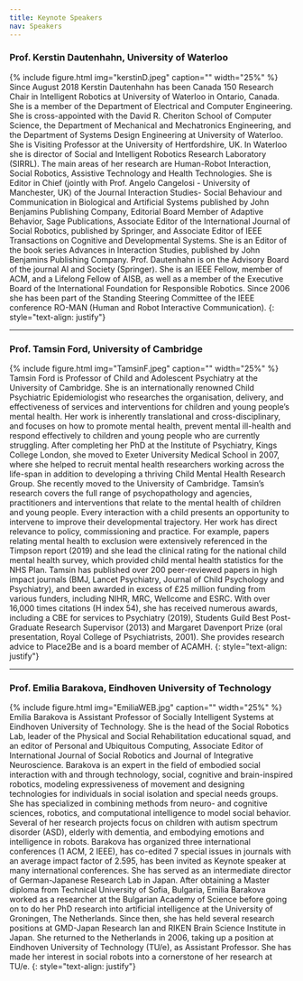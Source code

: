 ```yaml
---
title: Keynote Speakers
nav: Speakers
---
```


### Prof. Kerstin Dautenhahn, University of Waterloo 
{% include figure.html img="kerstinD.jpeg" caption="" width="25%" %}
Since August 2018 Kerstin Dautenhahn has been Canada 150 Research Chair in Intelligent Robotics at University of Waterloo in Ontario, Canada. She is a member of the Department of Electrical and Computer Engineering. She is cross-appointed with the David R. Cheriton School of Computer Science, the Department of Mechanical and Mechatronics Engineering, and the Department of Systems Design Engineering at University of Waterloo. She is Visiting Professor at the University of Hertfordshire, UK. In Waterloo she is director of Social and Intelligent Robotics Research Laboratory (SIRRL). The main areas of her research are Human-Robot Interaction, Social Robotics, Assistive Technology and Health Technologies. She is Editor in Chief (jointly with Prof. Angelo Cangelosi - University of Manchester, UK) of the Journal Interaction Studies- Social Behaviour and Communication in Biological and Artificial Systems published by John Benjamins Publishing Company, Editorial Board Member of Adaptive Behavior, Sage Publications, Associate Editor of the International Journal of Social Robotics, published by Springer, and Associate Editor of IEEE Transactions on Cognitive and Developmental Systems. She is an Editor of the book series Advances in Interaction Studies, published by John Benjamins Publishing Company. Prof. Dautenhahn is on the Advisory Board of the journal AI and Society (Springer). She is an IEEE Fellow, member of ACM, and a Lifelong Fellow of AISB, as well as a member of the Executive Board of the International Foundation for Responsible Robotics. Since 2006 she has been part of the Standing Steering Committee of the IEEE conference RO-MAN (Human and Robot Interactive Communication).
{: style="text-align: justify"}

---

### Prof. Tamsin Ford, University of Cambridge
{% include figure.html img="TamsinF.jpeg" caption="" width="25%" %}
Tamsin Ford is Professor of Child and Adolescent Psychiatry at the University of Cambridge. She is an internationally renowned Child Psychiatric Epidemiologist who researches the organisation, delivery, and effectiveness of services and interventions for children and young people’s mental health. Her work is inherently translational and cross-disciplinary, and focuses on how to promote mental health, prevent mental ill-health and respond effectively to children and young people who are currently struggling. After completing her PhD at the Institute of Psychiatry, Kings College London, she moved to Exeter University Medical School in 2007, where she helped to recruit mental health researchers working across the life-span in addition to developing a thriving Child Mental Health Research Group. She recently moved to the University of Cambridge. Tamsin’s research covers the full range of psychopathology and agencies, practitioners and interventions that relate to the mental health of children and young people. Every interaction with a child presents an opportunity to intervene to improve their developmental trajectory. Her work has direct relevance to policy, commissioning and practice. For example, papers relating mental health to exclusion were extensively referenced in the Timpson report (2019) and she lead the clinical rating for the national child mental health survey, which provided child mental health statistics for the NHS Plan. Tamsin has published over 200 peer-reviewed papers in high impact journals (BMJ, Lancet Psychiatry, Journal of Child Psychology and Psychiatry), and been awarded in excess of £25 million funding from various funders, including NIHR, MRC, Wellcome and ESRC. With over 16,000 times citations (H index 54), she has received numerous awards, including a CBE for services to Psychiatry (2019), Students Guild Best Post-Graduate Research Supervisor (2013) and Margaret Davenport Prize (oral presentation, Royal College of Psychiatrists, 2001). She provides research advice to Place2Be and is a board member of ACAMH. 
{: style="text-align: justify"}

---

### Prof. Emilia Barakova, Eindhoven University of Technology
{% include figure.html img="EmiliaWEB.jpg" caption="" width="25%" %}
Emilia Barakova is Assistant Professor of Socially Intelligent Systems at Eindhoven University of Technology. She is the head of the Social Robotics Lab, leader of the Physical and Social Rehabilitation educational squad, and an editor of Personal and Ubiquitous Computing, Associate Editor of International Journal of Social Robotics and Journal of Integrative Neuroscience. Barakova is an expert in the field of embodied social interaction with and through technology, social, cognitive and brain-inspired robotics, modeling expressiveness of movement and designing technologies for individuals in social isolation and special needs groups. She has specialized in combining methods from neuro- and cognitive sciences, robotics, and computational intelligence to model social behavior. Several of her research projects focus on children with autism spectrum disorder (ASD), elderly with dementia, and embodying emotions and intelligence in robots. Barakova has organized three international conferences (1 ACM, 2 IEEE), has co-edited 7 special issues in journals with an average impact factor of 2.595, has been invited as Keynote speaker at many international conferences. She has served as an intermediate director of German-Japanese Research Lab in Japan. After obtaining a Master diploma from Technical University of Sofia, Bulgaria, Emilia Barakova worked as a researcher at the Bulgarian Academy of Science before going on to do her PhD research into artificial intelligence at the University of Groningen, The Netherlands. Since then, she has held several research positions at GMD-Japan Research lan  and RIKEN Brain Science Institute in Japan. She returned to the Netherlands in 2006, taking up a position at Eindhoven University of Technology (TU/e), as Assistant Professor. She has made her interest in social robots into a cornerstone of her research at TU/e.
{: style="text-align: justify"}

<!---

### Hae Won Park, MIT Media Lab
{% include figure.html img="haewon_profile.JPG" alt="haewon-pic" caption="" width="25%" %}
Hae Won Park is a Research Scientist at the Personal Robots Group. She is also a Principal Investigator for the Social Robot Companions for Aging Program, leading the long-term personalization of interactive AI systems in domains that help human flourishing. She oversees and closely works with students on many projects including early childhood education, healthcare, eldercare,  family interaction, and emotional wellness. Before, she was a PhD student at the Institute of Robotics and Intelligent Machines (IRIM) at Georgia Tech, where Hae Won was a member of the Human-Automation Systems (HumAnS) Laboratory advised by Prof. Ayanna Howard. While doing her PhD, Hae Won co-founded Zyrobotics, a spin-off from Georgia Tech that is licensing the three patents from her research. 
{: style="text-align: justify"}

---

### Maja Mataric, University of Southern California
{% include figure.html img="Maja.jpg" alt="maja-pic" caption="" width="25%" %}
Maja Matarić is a Chan Soon-Shiong distinguished professor of Computer Science, Neuroscience, and Pediatrics at the University of Southern California, founding director of the USC Robotics and Autonomous Systems Center (rasc.usc.edu), co-director of the USC Robotics Research Lab (robotics.usc.edu), past interim Vice President of Research (Jan 2020-Jul 2021), past Vice Dean for Research (Jul 2006-Dec 2019) and past President of the USC faculty and the Academic Senate (2005-06). She received her PhD in Computer Science and Artificial Intelligence from MIT in 1994, MS in Computer Science from MIT in 1990, and BS in Computer Science from the University of Kansas in 1987. She is a Fellow of the American Association for the Advancement of Science (AAAS), IEEE, AAAI, and ACM, and recipient of the US Presidential Award for Excellence in Science, Mathematics, and Engineering Mentoring (PAESMEM) from President Obama, and the Okawa Foundation, NSF Career, the MIT TR100 Innovation, the IEEE Robotics and Automation Society Early Career, the Anita Borg Institute Women of Vision Innovation, Viterbi School Service Award and Junior Research Awards, and is featured in the documentary movie "Me & Isaac Newton." She is an advisory editor of three major journals and has published extensively in various areas of robotics. Prof. Mataric' is actively involved in K-12 outreach, leading the USC Viterbi K-12 STEM Center and developing free curricular materials for elementary and middle-school robotics courses in order to engage student interest in science, technology, engineering, and math (STEM) topics. Her Interaction Lab's research into socially assistive robotics is aimed at endowing robots with the ability to help people reach their potential through individual assistance (for convalescence, rehabilitation, training, and education) and team cooperation (for habitat monitoring and emergency response). Research details are found at robotics.usc.edu/interaction.
{: style="text-align: justify"}

---

### Rafael A Calvo, Imperial College
{% include figure.html img="RafaPhoto.jpg" alt="rafael-pic" caption="" width="25%" %}
Rafael A. Calvo, PhD (2000) is Professor at Imperial College London focusing on the design of systems that support wellbeing in areas of mental health, medicine and education, and on the ethical challenges raised by new technologies. In 2015 Calvo was appointed a Future Fellow of the Australian Research Council to study the design of wellbeing-supportive technology.
{: style="text-align: justify"}


<p>&nbsp;</p>

# Invited Talks
The multidisciplinary nature of this workshop brings together the synergy of multiple areas, such as Psychology and Machine Learning.  For this reason, besides the keynote speakers, we invite two experts in the field of Psychology and Machine Learning to provide their perspectives via a short presentation (around 15 minutes):
{: style="text-align: justify"}

---

### Deirdre Logan, Boston Children's Hospital
{% include figure.html img="deirdrelogan.jpeg" alt="dl-pic" caption="" width="25%" %}
Deirdre Logan, Ph.D. ABPP, is a pediatric psychologist in the Department of Anesthesia at Boston Children’s Hospital (BCH) and associate professor of psychology, Department of Psychiatry, Harvard Medical School. Since 2008 she has served as Director of Psychology Services for the Division of Pain Medicine at BCH. She directs the postdoctoral fellowship training program in pediatric pain psychology and is a member of the ACGME pain fellow training committee at BCH. Dr. Logan received her PhD in Clinical Psychology at the University of Michigan and completed postdoctoral training in pediatric psychology at The Children’s Hospital of Philadelphia, where she subsequently served on faculty in the Pain Management Program, Department of Anesthesia. 
{: style="text-align: justify"}

---

### Ognjen (Oggi) Rudovic
{% include figure.html img="oggi.jpeg" alt="oggi-pic" caption="" width="25%" %}
Ognjen Rudovic received the PhD degree from Imperial College London, U.K., in 2014. He is currently a research affiliate with the Affective Computing Group, MIT Media Lab, developing models for personalized machine learning from human data. He worked on machine-learning and computer vision models for automated analysis of human facial behavior with Imperial College London. He was the recipient of the Marie Curie Fellowship and the prestigious European Fellowship for rising scientists. His work has been featured in Science Robotics, New Scientist, and the BBC radio.
{: style="text-align: justify"}
--> 

<!--Open floor discussion: This workshop seeks to address the open challenges reported above (RC1 - RC3) with the contributed papers and the invited speaker presentations. During an open floor discussion, we will address those challenges and discuss possible solutions. Those challenges are provisional, and will change according to the keynote speakers’ talks and the paper submissions. 
We will divide the audience into three groups (breakout rooms in case of virtual or hybrid conference) that will be assigned to one of the research challenges delivered in the keynote speaker’s talks. The keynote speaker will also join their own topic group (provisional to their availability). At the end of the group discussion, we will rejoin the main workshop session, and each group will present their discussion’s outcomes. Also the attendees who will be present in-person will be assigned to a group team. For the sake of simplicity, we will create in-person groups, and online groups. However, the final main discussion will include both in-person and virtual attendees.
Workshop proceedings: We will include the workshop papers into the Workshop Proceedings collection available on arXiv. The papers could be 2-4 pages for short contributions and 6-8 pages for long paper contributions. Authors should use the RO-MAN template (http://www.smile.unina.it/ro-man2022/call-for-papers/) for the submission. Authors will be invited to present their accepted papers in a 15 minutes oral presentation during this workshop.
Special Issue: We want to publish a Special Issue containing contributions from workshop participants as well as other researchers working on related works to collect the knowledge and insights gained during the workshop. We are currently preparing a Special Issue proposal to be submitted to the International Journal of Social robotics. -->

